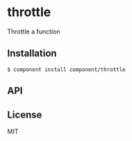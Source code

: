 
# throttle

  Throttle a function

## Installation

    $ component install component/throttle

## API

   

## License

  MIT
